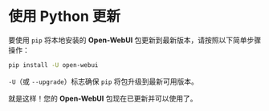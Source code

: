 # 使用 Python 更新

要使用 `pip` 将本地安装的 **Open-WebUI** 包更新到最新版本，请按照以下简单步骤操作：

```bash
pip install -U open-webui
```

`-U`（或 `--upgrade`）标志确保 `pip` 将包升级到最新可用版本。

就是这样！您的 **Open-WebUI** 包现在已更新并可以使用了。
